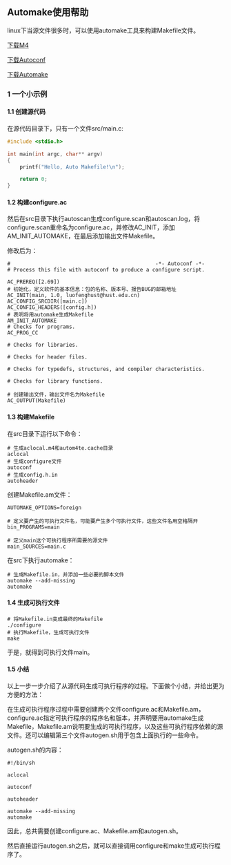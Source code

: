 ## Automake使用帮助

linux下当源文件很多时，可以使用automake工具来构建Makefile文件。

[下载M4](http://ftp.gnu.org/gnu/m4/)

[下载Autoconf](https://ftp.gnu.org/gnu/autoconf/)

[下载Automake](http://ftp.gnu.org/gnu/automake/)

### 1 一个小示例

#### 1.1 创建源代码

在源代码目录下，只有一个文件src/main.c:

``` C
#include <stdio.h>

int main(int argc, char** argv)
{
	printf("Hello, Auto Makefile!\n");

	return 0;
}
```

#### 1.2 构建configure.ac

然后在src目录下执行autoscan生成configure.scan和autoscan.log，将configure.scan重命名为configure.ac，并修改AC_INIT，添加AM_INIT_AUTOMAKE，在最后添加输出文件Makefile。

修改后为：
```
#                                               -*- Autoconf -*-
# Process this file with autoconf to produce a configure script.

AC_PREREQ([2.69])
# 初始化，定义软件的基本信息：包的名称、版本号、报告BUG的邮箱地址
AC_INIT(main, 1.0, luofenghust@hust.edu.cn)
AC_CONFIG_SRCDIR([main.c])
AC_CONFIG_HEADERS([config.h])
# 表明将用automake生成Makefile
AM_INIT_AUTOMAKE
# Checks for programs.
AC_PROG_CC

# Checks for libraries.

# Checks for header files.

# Checks for typedefs, structures, and compiler characteristics.

# Checks for library functions.

# 创建输出文件，输出文件名为Makefile
AC_OUTPUT(Makefile)
```

#### 1.3 构建Makefile

在src目录下运行以下命令：

```
# 生成aclocal.m4和autom4te.cache目录
aclocal
# 生成configure文件
autoconf
# 生成config.h.in
autoheader
```

创建Makefile.am文件：

```
AUTOMAKE_OPTIONS=foreign

# 定义要产生的可执行文件名，可能要产生多个可执行文件，这些文件名用空格隔开
bin_PROGRAMS=main

# 定义main这个可执行程序所需要的源文件
main_SOURCES=main.c
```

在src下执行automake：

```
# 生成Makefile.in，并添加一些必要的脚本文件
automake --add-missing
automake
```

#### 1.4 生成可执行文件

```
# 将Makefile.in变成最终的Makefile
./configure
# 执行Makefile，生成可执行文件
make
```

于是，就得到可执行文件main。

#### 1.5 小结

以上一步一步介绍了从源代码生成可执行程序的过程。下面做个小结，并给出更为方便的方法：

在生成可执行程序过程中需要创建两个文件configure.ac和Makefile.am，configure.ac指定可执行程序的程序名和版本，并声明要用automake生成Makefile，Makefile.am说明要生成的可执行程序，以及这些可执行程序依赖的源文件。还可以编辑第三个文件autogen.sh用于包含上面执行的一些命令。

autogen.sh的内容：

```
#!/bin/sh

aclocal

autoconf

autoheader

automake --add-missing
automake
```

因此，总共需要创建configure.ac、Makefile.am和autogen.sh。

然后直接运行autogen.sh之后，就可以直接调用configure和make生成可执行程序了。
